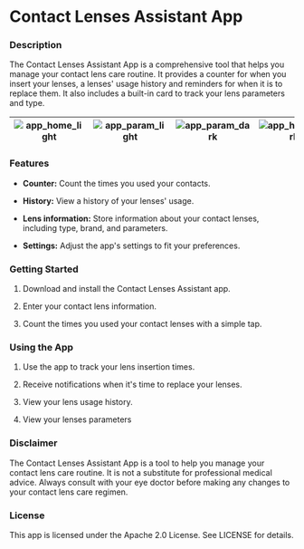 # Contact Lenses Assistant App

### Description

The Contact Lenses Assistant App is a comprehensive tool that helps you manage your contact lens care routine. It provides a counter for when you insert your lenses, a lenses' usage history and reminders for when it is to replace them. It also includes a built-in card to track your lens parameters and type.

| ![app_home_light](https://github.com/Thanasis-pap/contact_lenses/assets/23704220/945ba4cc-b209-4595-8c0d-45059e7f89b4) | ![app_param_light](https://github.com/Thanasis-pap/contact_lenses/assets/23704220/a27216d8-3431-48d8-b1b1-5b0bd5487985) | ![app_param_dark](https://github.com/Thanasis-pap/contact_lenses/assets/23704220/867a2710-3a6d-4355-a8fc-31adb93cfc95) | ![app_home_dark](https://github.com/Thanasis-pap/contact_lenses/assets/23704220/1504bb80-25b9-4d3a-b09f-824db0dd5fd9) |
| ---------------------------------------------------------------------------------------------------------------------- | ----------------------------------------------------------------------------------------------------------------------- | ---------------------------------------------------------------------------------------------------------------------- | --------------------------------------------------------------------------------------------------------------------- |

### Features

- **Counter:** Count the times you used your contacts.

- **History:** View a history of your lenses' usage.

- **Lens information:** Store information about your contact lenses, including type, brand, and parameters.

- **Settings:** Adjust the app's settings to fit your preferences.

### Getting Started

1. Download and install the Contact Lenses Assistant app.

2. Enter your contact lens information.

3. Count the times you used your contact lenses with a simple tap.

### Using the App

1. Use the app to track your lens insertion times.

2. Receive notifications when it's time to replace your lenses.

3. View your lens usage history.

4. View your lenses parameters

### Disclaimer

The Contact Lenses Assistant App is a tool to help you manage your contact lens care routine. It is not a substitute for professional medical advice. Always consult with your eye doctor before making any changes to your contact lens care regimen.

### License

This app is licensed under the Apache 2.0 License. See LICENSE for details.